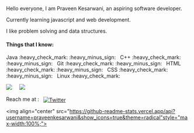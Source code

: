 <p>Hello everyone, I am Praveen Kesarwani, an aspiring software developer.</p>
<p>Currently learning javascript and web development.</p>
<p>I like problem solving and data structures.</p>


<h4>Things that I know:</h4>
<p> 
Java :heavy_check_mark: :heavy_minus_sign: &nbsp 
C++ :heavy_check_mark: :heavy_minus_sign: &nbsp
Git :heavy_check_mark: :heavy_minus_sign: &nbsp
HTML :heavy_check_mark: :heavy_minus_sign: &nbsp
CSS :heavy_check_mark: :heavy_minus_sign: &nbsp
Linux :heavy_check_mark:
</p>

<p><img src="https://komarev.com/ghpvc/?username=praveenkesarwani"> &nbsp  &nbsp  <img src="https://img.shields.io/github/followers/praveenkesarwani"> </P>

<p>Reach me at :  &nbsp  <a href="https://twitter.com/praveenkesarwa6" rel="nofollow"><img align="center" src="https://camo.githubusercontent.com/7bb377436f06f85e9a9b4c88a360849bbdbaf99d/68747470733a2f2f696d672e736869656c64732e696f2f62616467652f547769747465722d2d5f2e7376673f7374796c653d736f6369616c266c6f676f3d74776974746572" alt="Twitter" data-canonical-src="https://img.shields.io/badge/Twitter--_.svg?style=social&amp;logo=twitter" style="max-width:100%;"></a>
</p>

<img align="center" src="https://github-readme-stats.vercel.app/api?username=praveenkesarwani&show_icons=true&theme=radical"style="max-width:100%;">

<br>
